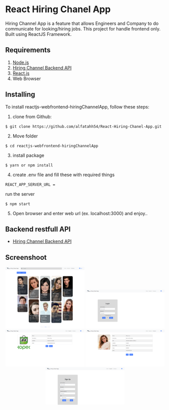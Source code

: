 # React Hiring Chanel App 

Hiring Channel App is a feature that allows Engineers and Company to do communicate for looking/hiring jobs. This project for handle frontend only. Built using ReactJS Framework.

## Requirements
1. [Node.js](https://nodejs.org/en/)
2. [Hiring Channel Backend API](https://github.com/alfatahh54/Restful-Api-Hiring-Chanel-App)
3. [React.js](https://reactjs.org/)
4. Web Browser

## Installing
To install reactjs-webfrontend-hiringChannelApp, follow these steps:
1. clone from Github:
```
$ git clone https://github.com/alfatahh54/React-Hiring-Chanel-App.git
```
2. Move folder
```
$ cd reactjs-webfrontend-hiringChannelApp
```
3. install package
```
$ yarn or npm install
```
4. create .env file and fill these with required things
```
REACT_APP_SERVER_URL =
```
run the server
```
$ npm start
```
5. Open browser and enter web url (ex. localhost:3000) and enjoy..

## Backend restfull API
- [Hiring Channel Backend API](https://github.com/alfatahh54/Restful-Api-Hiring-Chanel-App)

## Screenshoot

<div align="center">
    <img width="250" src="./src/image/Screenshoot/Engineer&#32;Page.png">
    <img width="250" src="./src/image/Screenshoot/Login.png">
    <img width="250" src="./src/image/Screenshoot/Profile&#32;Company.png">
    <img width="250" src="./src/image/Screenshoot/Profile.png">
    <img width="250" src="./src/image/Screenshoot/Sigup.png">
</div>
